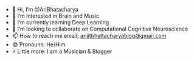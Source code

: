 - 👋 Hi, I’m @AriBhatacharya
- 👀 I’m interested in Brain and Music
- 🌱 I’m currently learning Deep Learning
- 💞️ I’m looking to collaborate on Computational Cognitive Neuroscience
- 📫 How to reach me email; arijitbhattacharyablog@gmail.com
- 😄 Pronouns: He/Him
- ⚡ Little more: I am a Musician & Blogger

<!---
AriBhatacharya/AriBhatacharya is a ✨ special ✨ repository because its `README.md` (this file) appears on your GitHub profile.
You can click the Preview link to take a look at your changes.
--->
